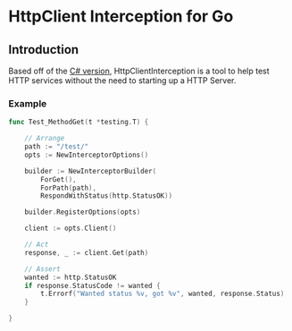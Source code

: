 # HttpClient Interception for Go

## Introduction

Based off of the [C# version](https://github.com/justeat/httpclient-interception), HttpClientInterception is a tool to help test HTTP services without the need to starting up a HTTP Server.

### Example

```go
func Test_MethodGet(t *testing.T) {

	// Arrange
	path := "/test/"
	opts := NewInterceptorOptions()

	builder := NewInterceptorBuilder(
		ForGet(),
		ForPath(path),
		RespondWithStatus(http.StatusOK))

	builder.RegisterOptions(opts)

	client := opts.Client()

	// Act
	response, _ := client.Get(path)

	// Assert
	wanted := http.StatusOK
	if response.StatusCode != wanted {
		t.Errorf("Wanted status %v, got %v", wanted, response.Status)
	}

}

```
